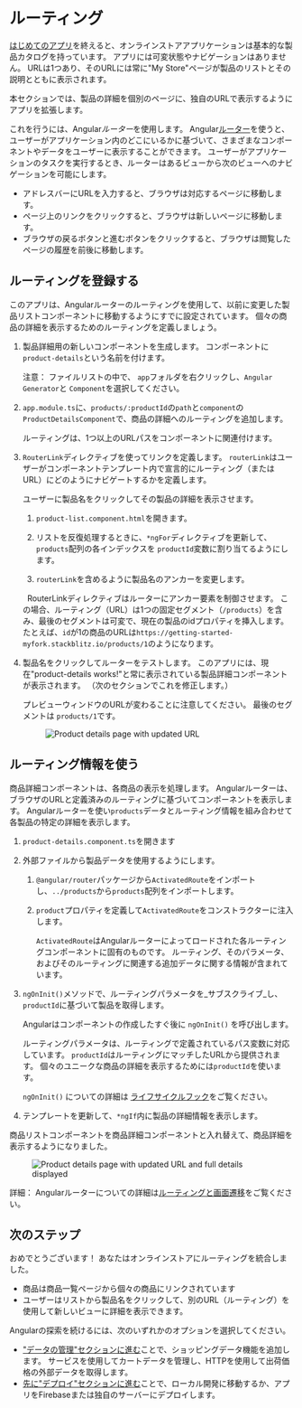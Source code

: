 # ルーティング

[はじめてのアプリ](start "入門： はじめてのアプリ")を終えると、オンラインストアアプリケーションは基本的な製品カタログを持っています。
アプリには可変状態やナビゲーションはありません。
URLは1つあり、そのURLには常に"My Store"ページが製品のリストとその説明とともに表示されます。

本セクションでは、製品の詳細を個別のページに、独自のURLで表示するようにアプリを拡張します。

これを行うには、Angular*ルーター*を使用します。
Angular[ルーター](guide/glossary#router "router definition")を使うと、ユーザーがアプリケーション内のどこにいるかに基づいて、さまざまなコンポーネントやデータをユーザーに表示することができます。
ユーザーがアプリケーションのタスクを実行するとき、ルーターはあるビューから次のビューへのナビゲーションを可能にします。

* アドレスバーにURLを入力すると、ブラウザは対応するページに移動します。
* ページ上のリンクをクリックすると、ブラウザは新しいページに移動します。
* ブラウザの戻るボタンと進むボタンをクリックすると、ブラウザは閲覧したページの履歴を前後に移動します。


## ルーティングを登録する

このアプリは、Angularルーターのルーティングを使用して、以前に変更した製品リストコンポーネントに移動するようにすでに設定されています。 個々の商品の詳細を表示するためのルーティングを定義しましょう。

1. 製品詳細用の新しいコンポーネントを生成します。 コンポーネントに `product-details`という名前を付けます。

    注意： ファイルリストの中で、 `app`フォルダを右クリックし、`Angular Generator`と `Component`を選択してください。

1. `app.module.ts`に、`products/:productId`の`path`と`component`の`ProductDetailsComponent`で、商品の詳細へのルーティングを追加します。

    <code-example header="src/app/app.module.ts" path="getting-started/src/app/app.module.ts" region="product-details-route">
    </code-example>

    ルーティングは、1つ以上のURLパスをコンポーネントに関連付けます。

1. `RouterLink`ディレクティブを使ってリンクを定義します。
    `routerLink`はユーザーがコンポーネントテンプレート内で宣言的にルーティング（またはURL）にどのようにナビゲートするかを定義します。

    ユーザーに製品名をクリックしてその製品の詳細を表示させます。

    1. `product-list.component.html`を開きます。

    1. リストを反復処理するときに、`*ngFor`ディレクティブを更新して、` products`配列の各インデックスを `productId`変数に割り当てるようにします。

    1. `routerLink`を含めるように製品名のアンカーを変更します。

    <code-example header="src/app/product-list/product-list.component.html" path="getting-started/src/app/product-list/product-list.component.html" region="router-link">
    </code-example>

    <!-- 
    To do: I see a comment line with ellipses between the closing of h3 and div. It's an interesting way to show that we've clipped out some code. Should we use this elsewhere? 
    -->

      RouterLinkディレクティブはルーターにアンカー要素を制御させます。 この場合、ルーティング（URL）は1つの固定セグメント（`/products`）を含み、最後のセグメントは可変で、現在の製品のidプロパティを挿入します。 たとえば、`id`が1の商品のURLは`https://getting-started-myfork.stackblitz.io/products/1`のようになります。

1. 製品名をクリックしてルーターをテストします。 このアプリには、現在"product-details works!"と常に表示されている製品詳細コンポーネントが表示されます。 （次のセクションでこれを修正します。）

    プレビューウィンドウのURLが変わることに注意してください。 最後のセグメントは `products/1`です。

    <figure>
      <img src="generated/images/guide/start/product-details-works.png" alt="Product details page with updated URL">
    </figure>



## ルーティング情報を使う

商品詳細コンポーネントは、各商品の表示を処理します。 Angularルーターは、ブラウザのURLと定義済みのルーティングに基づいてコンポーネントを表示します。 Angularルーターを使い`products`データとルーティング情報を組み合わせて各製品の特定の詳細を表示します。

1. `product-details.component.ts`を開きます

1. 外部ファイルから製品データを使用するようにします。

    1. `@angular/router`パッケージから`ActivatedRoute`をインポートし、`../products`から`products`配列をインポートします。

        <code-example header="src/app/product-details/product-details.component.ts" path="getting-started/src/app/product-details/product-details.component.1.ts" region="imports">
        </code-example>

    1. `product`プロパティを定義して`ActivatedRoute`をコンストラクターに注入します。

        <code-example header="src/app/product-details/product-details.component.ts" path="getting-started/src/app/product-details/product-details.component.1.ts" region="props-methods">
        </code-example>

        `ActivatedRoute`はAngularルーターによってロードされた各ルーティングコンポーネントに固有のものです。
        ルーティング、そのパラメータ、およびそのルーティングに関連する追加データに関する情報が含まれています。

        <!-- 
        To do: This is the first time we inject anything into a component. Should we mention it here? There's also a comment about maybe explaining it a bit in the services section (in data.md).
        -->

1. `ngOnInit()`メソッドで、ルーティングパラメータを_サブスクライブ_し、`productId`に基づいて製品を取得します。

    <code-example path="getting-started/src/app/product-details/product-details.component.1.ts" region="get-product">
    </code-example>

    Angularはコンポーネントの作成したすぐ後に `ngOnInit()` を呼び出します。

    ルーティングパラメータは、ルーティングで定義されているパス変数に対応しています。
    `productId`はルーティングにマッチしたURLから提供されます。 個々のユニークな商品の詳細を表示するためには`productId`を使います。

    <div class="alert is-helpful">

    `ngOnInit()` についての詳細は [ライフサイクルフック](guide/lifecycle-hooks)をご覧ください。
    
    </div>

1. テンプレートを更新して、`*ngIf`内に製品の詳細情報を表示します。

    <code-example header="src/app/product-details/product-details.component.html" path="getting-started/src/app/product-details/product-details.component.html" region="details">
    </code-example>

商品リストコンポーネントを商品詳細コンポーネントと入れ替えて、商品詳細を表示するようになりました。

  <figure>
    <img src="generated/images/guide/start/product-details-routed.png" alt="Product details page with updated URL and full details displayed">
  </figure>



<div class="alert is-helpful">

詳細： Angularルーターについての詳細は[ルーティングと画面遷移](guide/router "ルーティングと画面遷移")をご覧ください。

</div>


## 次のステップ

おめでとうございます！ あなたはオンラインストアにルーティングを統合しました。

* 商品は商品一覧ページから個々の商品にリンクされています
* ユーザーはリストから製品名をクリックして、別のURL（ルーティング）を使用して新しいビューに詳細を表示できます。

Angularの探索を続けるには、次のいずれかのオプションを選択してください。
* ["データの管理"セクションに進む](start/data "入門： データの管理")ことで、ショッピングデータ機能を追加します。 サービスを使用してカートデータを管理し、HTTPを使用して出荷価格の外部データを取得します。
* [先に"デプロイ"セクションに進む](start/deployment "入門： デプロイ")ことで、ローカル開発に移動するか、アプリをFirebaseまたは独自のサーバーにデプロイします。

